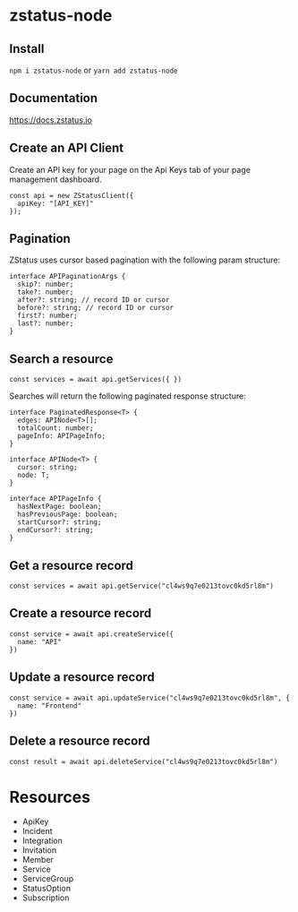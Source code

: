 # zstatus-node

## Install
`npm i zstatus-node` or `yarn add zstatus-node`

## Documentation
https://docs.zstatus.io

## Create an API Client
Create an API key for your page on the Api Keys tab of your page management dashboard.
```
const api = new ZStatusClient({
  apiKey: "[API_KEY]"
});
```

## Pagination
ZStatus uses cursor based pagination with the following param structure:

```
interface APIPaginationArgs {
  skip?: number;
  take?: number;
  after?: string; // record ID or cursor
  before?: string; // record ID or cursor
  first?: number;
  last?: number;
}
```

## Search a resource
```
const services = await api.getServices({ })
```

Searches will return the following paginated response structure:

```
interface PaginatedResponse<T> {
  edges: APINode<T>[];
  totalCount: number;
  pageInfo: APIPageInfo;
}

interface APINode<T> {
  cursor: string;
  node: T;
}

interface APIPageInfo {
  hasNextPage: boolean;
  hasPreviousPage: boolean;
  startCursor?: string;
  endCursor?: string;
}
```

## Get a resource record
```
const services = await api.getService("cl4ws9q7e0213tovc0kd5rl8m")
```

## Create a resource record
```
const service = await api.createService({ 
  name: "API"
})
```

## Update a resource record
```
const service = await api.updateService("cl4ws9q7e0213tovc0kd5rl8m", { 
  name: "Frontend"
})
```

## Delete a resource record
```
const result = await api.deleteService("cl4ws9q7e0213tovc0kd5rl8m")
```
  
  
 # Resources
 - ApiKey
 - Incident
 - Integration
 - Invitation
 - Member
 - Service
 - ServiceGroup
 - StatusOption
 - Subscription
